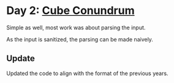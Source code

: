 # Day 2: [Cube Conundrum](https://adventofcode.com/2023/day/2)

Simple as well, most work was about parsing the input.

As the input is sanitized, the parsing can be made naively.

## Update

Updated the code to align with the format of the previous years.